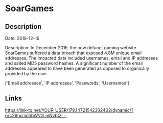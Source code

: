 # SoarGames

## Description

Date: 2019-12-16

Description:
In December 2019, the now defunct gaming website SoarGames suffered a data breach that exposed 4.8M unique email addresses. The impacted data included usernames, email and IP addresses and salted MD5 password hashes. A significant number of the email addresses appeared to have been generated as opposed to organically provided by the user.


['Email addresses', 'IP addresses', 'Passwords', 'Usernames']

## Links

https://link-to.net/YOUR_USER/179.14721542302402/dynamic/?r=c29hcmdhbWVzLmNvbQ==